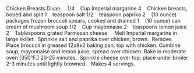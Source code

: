 Chicken Breasts Divan
 
 
1/4    Cup Imperial margarine
4    Chicken breasts, boned and split
1    teaspoon salt
1/2    teaspoon paprika
2    (10 ounce) packages frozen broccoli spears, cooked and drained
1    (10 ounce) can cream of mushroom soup
1/2    Cup mayonnaise
2    teaspoons lemon juice
2    Tablespoons grated Parmesan cheese
 
 
Melt Imperial margarine in large skillet.  Sprinkle salt and paprika over chicken; brown.  Remove.  
Place broccoli in greased 12x8x2 baking pan; top with chicken.
Combine soup, mayonnaise and lemon juice; spread over chicken. 
Bake in moderate oven (350°F.) 20-25 minutes.  Sprinkle cheese over top; place under broiler 2-3 minutes until lightly browned.
 
Makes 4 servings.
